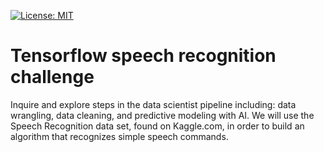 [![License: MIT](https://img.shields.io/badge/License-MIT-yellow.svg)](https://github.com/mpc6/AudioRNN/blob/master/LICENSE.txt)
# Tensorflow speech recognition challenge

Inquire and explore steps in the data scientist pipeline including: data wrangling, data cleaning, and predictive modeling with AI. We will use the Speech Recognition data set, found on Kaggle.com, in order to build an algorithm that recognizes simple speech commands. 
